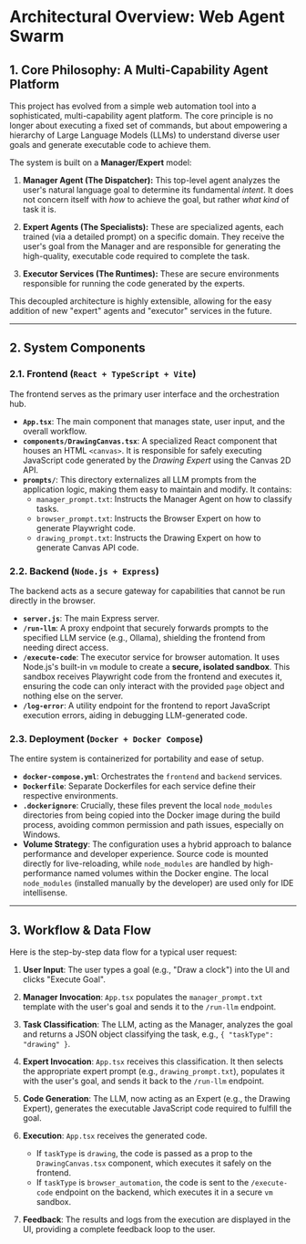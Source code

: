 # Architectural Overview: Web Agent Swarm

## 1. Core Philosophy: A Multi-Capability Agent Platform

This project has evolved from a simple web automation tool into a sophisticated, multi-capability agent platform. The core principle is no longer about executing a fixed set of commands, but about empowering a hierarchy of Large Language Models (LLMs) to understand diverse user goals and generate executable code to achieve them.

The system is built on a **Manager/Expert** model:

1.  **Manager Agent (The Dispatcher):** This top-level agent analyzes the user's natural language goal to determine its fundamental *intent*. It does not concern itself with *how* to achieve the goal, but rather *what kind* of task it is.

2.  **Expert Agents (The Specialists):** These are specialized agents, each trained (via a detailed prompt) on a specific domain. They receive the user's goal from the Manager and are responsible for generating the high-quality, executable code required to complete the task.

3.  **Executor Services (The Runtimes):** These are secure environments responsible for running the code generated by the experts.

This decoupled architecture is highly extensible, allowing for the easy addition of new "expert" agents and "executor" services in the future.

---

## 2. System Components

### 2.1. Frontend (`React + TypeScript + Vite`)

The frontend serves as the primary user interface and the orchestration hub.

*   **`App.tsx`**: The main component that manages state, user input, and the overall workflow.
*   **`components/DrawingCanvas.tsx`**: A specialized React component that houses an HTML `<canvas>`. It is responsible for safely executing JavaScript code generated by the *Drawing Expert* using the Canvas 2D API.
*   **`prompts/`**: This directory externalizes all LLM prompts from the application logic, making them easy to maintain and modify. It contains:
    *   `manager_prompt.txt`: Instructs the Manager Agent on how to classify tasks.
    *   `browser_prompt.txt`: Instructs the Browser Expert on how to generate Playwright code.
    *   `drawing_prompt.txt`: Instructs the Drawing Expert on how to generate Canvas API code.

### 2.2. Backend (`Node.js + Express`)

The backend acts as a secure gateway for capabilities that cannot be run directly in the browser.

*   **`server.js`**: The main Express server.
*   **`/run-llm`**: A proxy endpoint that securely forwards prompts to the specified LLM service (e.g., Ollama), shielding the frontend from needing direct access.
*   **`/execute-code`**: The executor service for browser automation. It uses Node.js's built-in `vm` module to create a **secure, isolated sandbox**. This sandbox receives Playwright code from the frontend and executes it, ensuring the code can only interact with the provided `page` object and nothing else on the server.
*   **`/log-error`**: A utility endpoint for the frontend to report JavaScript execution errors, aiding in debugging LLM-generated code.

### 2.3. Deployment (`Docker + Docker Compose`)

The entire system is containerized for portability and ease of setup.

*   **`docker-compose.yml`**: Orchestrates the `frontend` and `backend` services.
*   **`Dockerfile`**: Separate Dockerfiles for each service define their respective environments.
*   **`.dockerignore`**: Crucially, these files prevent the local `node_modules` directories from being copied into the Docker image during the build process, avoiding common permission and path issues, especially on Windows.
*   **Volume Strategy**: The configuration uses a hybrid approach to balance performance and developer experience. Source code is mounted directly for live-reloading, while `node_modules` are handled by high-performance named volumes within the Docker engine. The local `node_modules` (installed manually by the developer) are used only for IDE intellisense.

---

## 3. Workflow & Data Flow

Here is the step-by-step data flow for a typical user request:

1.  **User Input**: The user types a goal (e.g., "Draw a clock") into the UI and clicks "Execute Goal".

2.  **Manager Invocation**: `App.tsx` populates the `manager_prompt.txt` template with the user's goal and sends it to the `/run-llm` endpoint.

3.  **Task Classification**: The LLM, acting as the Manager, analyzes the goal and returns a JSON object classifying the task, e.g., `{ "taskType": "drawing" }`.

4.  **Expert Invocation**: `App.tsx` receives this classification. It then selects the appropriate expert prompt (e.g., `drawing_prompt.txt`), populates it with the user's goal, and sends it back to the `/run-llm` endpoint.

5.  **Code Generation**: The LLM, now acting as an Expert (e.g., the Drawing Expert), generates the executable JavaScript code required to fulfill the goal.

6.  **Execution**: `App.tsx` receives the generated code.
    *   If `taskType` is `drawing`, the code is passed as a prop to the `DrawingCanvas.tsx` component, which executes it safely on the frontend.
    *   If `taskType` is `browser_automation`, the code is sent to the `/execute-code` endpoint on the backend, which executes it in a secure `vm` sandbox.

7.  **Feedback**: The results and logs from the execution are displayed in the UI, providing a complete feedback loop to the user.
